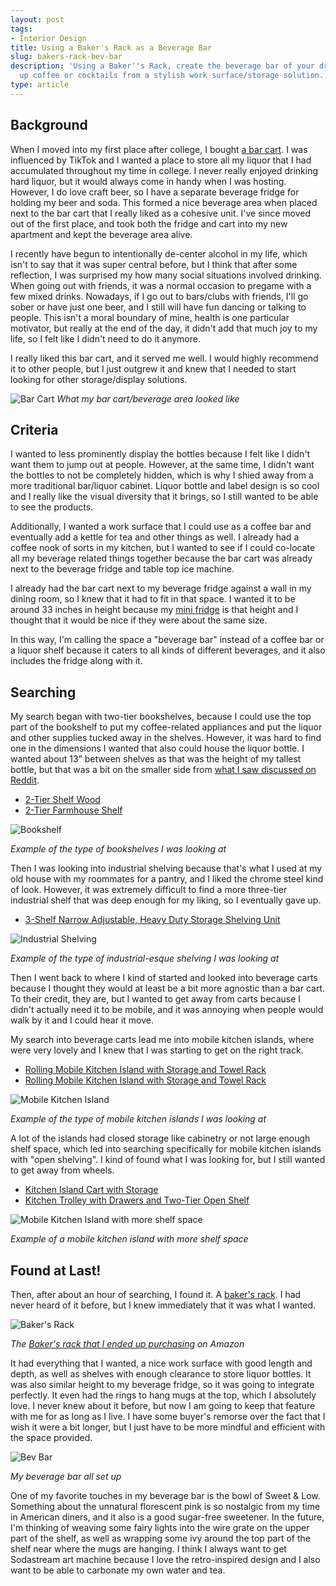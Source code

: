 ```yaml
---
layout: post
tags:
- Interior Design
title: Using a Baker's Rack as a Beverage Bar
slug: bakers-rack-bev-bar
description: 'Using a Baker''s Rack, create the beverage bar of your dreams: serve
  up coffee or cocktails from a stylish work surface/storage solution.'
type: article
---
```


## Background
When I moved into my first place after college, I bought [a bar cart](https://www.amazon.com/gp/product/B07XYNJCPV). I was influenced by TikTok and I wanted a place to store all my liquor that I had accumulated throughout my time in college. I never really enjoyed drinking hard liquor, but it would always come in handy when I was hosting. However, I do love craft beer, so I have a separate beverage fridge for holding my beer and soda. This formed a nice beverage area when placed next to the bar cart that I really liked as a cohesive unit. I've since moved out of the first place, and took both the fridge and cart into my new apartment and kept the beverage area alive.

I recently have begun to intentionally de-center alcohol in my life, which isn't to say that it was super central before, but I think that after some reflection, I was surprised my how many social situations involved drinking. When going out with friends, it was a normal occasion to pregame with a few mixed drinks. Nowadays, if I go out to bars/clubs with friends, I'll go sober or have just one beer, and I still will have fun dancing or talking to people. This isn't a moral boundary of mine, health is one particular motivator, but really at the end of the day, it didn't add that much joy to my life, so I felt like I didn't need to do it anymore.

I really liked this bar cart, and it served me well. I would highly recommend it to other people, but I just outgrew it and knew that I needed to start looking for other storage/display solutions.

![Bar Cart](https://res.cloudinary.com/dvqeiswvr/image/upload/v1692398486/bar-cart.jpg)
_What my bar cart/beverage area looked like_

## Criteria
I wanted to less prominently display the bottles because I felt like I didn't want them to jump out at people. However, at the same time, I didn't want the bottles to not be completely hidden, which is why I shied away from a more traditional bar/liquor cabinet. Liquor bottle and label design is so cool and I really like the visual diversity that it brings, so I still wanted to be able to see the products.

Additionally, I wanted a work surface that I could use as a coffee bar and eventually add a kettle for tea and other things as well. I already had a coffee nook of sorts  in my kitchen, but I wanted to see if I could co-locate all my beverage related things together because the bar cart was already next to the beverage fridge and table top ice machine.

I already had the bar cart next to my beverage fridge against a wall in my dining room, so I knew that it had to fit in that space. I wanted it to be around 33 inches in height because my [mini fridge](https://www.amazon.com/gp/product/B08LY66PG4) is that height and I thought that it would be nice if they were about the same size.

In this way, I'm calling the space a "beverage bar" instead of a coffee bar or a liquor shelf because it caters to all kinds of different beverages, and it also includes the fridge along with it.

## Searching
My search began with two-tier bookshelves, because I could use the top part of the bookshelf to put my coffee-related appliances and put the liquor and other supplies tucked away in the shelves. However, it was hard to find one in the dimensions I wanted that also could house the liquor bottle. I wanted about 13” between shelves as that was the height of my tallest bottle, but that was a bit on the smaller side from [what I saw discussed on Reddit](https://www.reddit.com/r/cocktails/comments/vgum5n/bottle_height_for_liquor_cabinet).
* [2-Tier Shelf Wood](https://www.amazon.com/KB-Designs-Bookcase-Storage-Organizer/dp/B09LDFJ7YV)
* [2-Tier Farmhouse Shelf](https://www.amazon.com/LINSY-HOME-Bookcase-Farmhouse-Bookshelf/dp/B0BTBNC41L)

![Bookshelf](https://m.media-amazon.com/images/I/81Goyb1ADTL.__AC_SX300_SY300_QL70_FMwebp_.jpg)

_Example of the type of bookshelves I was looking at_

Then I was looking into industrial shelving because that's what I used at my old house with my roommates for a pantry, and I liked the chrome steel kind of look. However, it was extremely difficult to find a more three-tier industrial shelf that was deep enough for my liking, so I eventually gave up.
* [3-Shelf Narrow Adjustable, Heavy Duty Storage Shelving Unit](https://www.amazon.com/Amazon-Basics-Adjustable-Shelving-Organizer/dp/B01LZAV8KH)

![Industrial Shelving](https://m.media-amazon.com/images/I/71oMS5c+tlL._AC_SY300_SX300_.jpg)

_Example of the type of industrial-esque shelving I was looking at_

Then I went back to where I kind of started and looked into beverage carts because I thought they would at least be a bit more agnostic than a bar cart. To their credit, they are, but I wanted to get away from carts because I didn't actually need it to be mobile, and it was annoying when people would walk by it and I could hear it move. 

My search into beverage carts lead me into mobile kitchen islands, where were very lovely and I knew that I was starting to get on the right track.
* [Rolling Mobile Kitchen Island with Storage and Towel Rack](https://www.amazon.com/Glitzhome-Kitchen-Rolling-Storage-Multipurpose/dp/B09Y123RHT)
* [Rolling Mobile Kitchen Island with Storage and Towel Rack](https://www.amazon.com/dp/B0BG2M99X5)

![Mobile Kitchen Island](https://m.media-amazon.com/images/I/81YK9GIYuDL._AC_SX679_.jpg)

_Example of the type of mobile kitchen islands I was looking at_

A lot of the islands had closed storage like cabinetry or not large enough shelf space, which led into searching specifically for mobile kitchen islands with "open shelving". I kind of found what I was looking for, but I still wanted to get away from wheels.
* [Kitchen Island Cart with Storage](https://www.amazon.com/gp/product/B07MBMJS1B)
* [Kitchen Trolley with Drawers and Two-Tier Open Shelf](https://www.amazon.com/ChooChoo-Rolling-Kitchen-Portable-Two-Tier/dp/B07T3644YM)

![Mobile Kitchen Island with more shelf space](https://m.media-amazon.com/images/I/71GZV+GAyDL._AC_SX679_.jpg)

_Example of a mobile kitchen island with more shelf space_

## Found at Last!

Then, after about an hour of searching, I found it. A [baker's rack](https://www.wayfair.com/sca/ideas-and-advice/guides/what-is-a-bakers-rack-do-you-need-one-T21409). I had never heard of it before, but I knew immediately that it was what I wanted. 

![Baker's Rack](https://m.media-amazon.com/images/I/71jGjRfQMDL.__AC_SX300_SY300_QL70_FMwebp_.jpg)

_The [Baker's rack that I ended up purchasing](https://www.amazon.com/dp/B07VLY8SR5) on Amazon_

It had everything that I wanted, a nice work surface with good length and depth, as well as shelves with enough clearance to store liquor bottles. It was also similar height to my beverage fridge, so it was going to integrate perfectly. It even had the rings to hang mugs at the top, which I absolutely love. I never knew about it before, but now I am going to keep that feature with me for as long as I live. I have some buyer's remorse over the fact that I wish it were a bit longer, but I just have to be more mindful and efficient with the space provided.

![Bev Bar](https://res.cloudinary.com/dvqeiswvr/image/upload/v1692447934/bev-bar.jpg)

_My beverage bar all set up_

One of my favorite touches in my beverage bar is the bowl of Sweet & Low. Something about the unnatural florescent pink is so nostalgic from my time in American diners, and it also is a good sugar-free sweetener. In the future, I'm thinking of weaving some fairy lights into the wire grate on the upper part of the shelf, as well as wrapping some ivy around the top part of the shelf near where the mugs are hanging. I think I always want to get Sodastream art machine because I love the retro-inspired design and I also want to be able to carbonate my own water and tea.